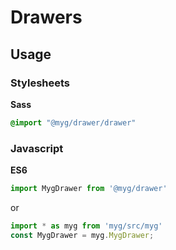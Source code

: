 # Drawers

## Usage

### Stylesheets

**Sass**

```sass
@import "@myg/drawer/drawer"
```

### Javascript

**ES6**

```js
import MygDrawer from '@myg/drawer'
```

or

```js
import * as myg from 'myg/src/myg'
const MygDrawer = myg.MygDrawer;
```
